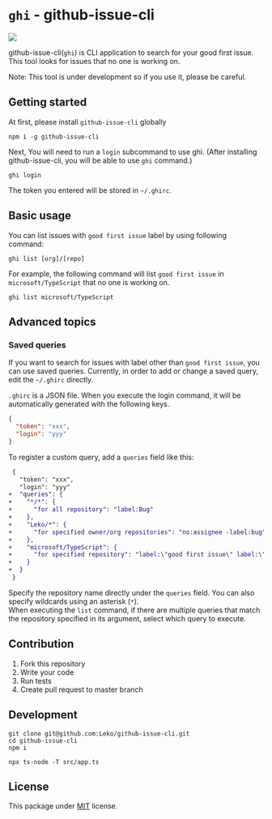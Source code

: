 # `ghi` - github-issue-cli

![](https://user-images.githubusercontent.com/1424963/69118167-bfc6a580-0ad5-11ea-989d-ad7ea13631a4.gif)

github-issue-cli(`ghi`) is CLI application to search for your good first issue.  
This tool looks for issues that no one is working on.

Note: This tool is under development so if you use it, please be careful.

## Getting started

At first, please install `github-issue-cli` globally

```
npm i -g github-issue-cli
```

Next, You will need to run a `login` subcommand to use ghi.
(After installing github-issue-cli, you will be able to use `ghi` command.)

```
ghi login
```

The token you entered will be stored in `~/.ghirc`.

## Basic usage

You can list issues with `good first issue` label by using following command:

```
ghi list [org]/[repo]
```

For example, the following command will list `good first issue` in `microsoft/TypeScript` that no one is working on.

```
ghi list microsoft/TypeScript
```

## Advanced topics

### Saved queries

If you want to search for issues with label other than `good first issue`, you can use saved queries.
Currently, in order to add or change a saved query, edit the `~/.ghirc` directly.

`.ghirc` is a JSON file. When you execute the login command, it will be automatically generated with the following keys.

```json
{
  "token": "xxx",
  "login": "yyy"
}
```

To register a custom query, add a `queries` field like this:

```diff
 {
   "token": "xxx",
   "login": "yyy"
+  "queries": {
+    "*/*": {
+      "for all repository": "label:Bug"
+    },
+    "Leko/*": {
+      "for specified owner/org repositories": "no:assignee -label:bug"
+    },
+    "microsoft/TypeScript": {
+      "for specified repository": "label:\"good first issue\" label:\"help wanted\" -label:\"In Discussion\" label:\"Experience Enhancement\""
+    }
+  }
 }
```

Specify the repository name directly under the `queries` field. You can also specify wildcards using an asterisk (`*`).  
When executing the `list` command, if there are multiple queries that match the repository specified in its argument, select which query to execute.

## Contribution

1. Fork this repository
1. Write your code
1. Run tests
1. Create pull request to master branch

## Development

```
git clone git@github.com:Leko/github-issue-cli.git
cd github-issue-cli
npm i

npx ts-node -T src/app.ts
```

## License

This package under [MIT](https://opensource.org/licenses/MIT) license.

